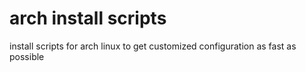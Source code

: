 # arch install scripts

install scripts for arch linux to get customized configuration as fast as possible
